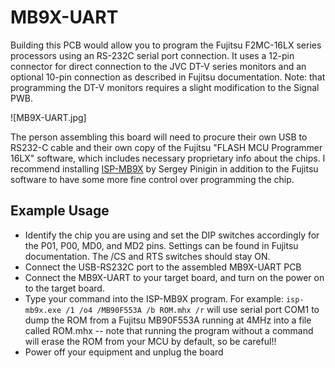 # MB9X-UART
Building this PCB would allow you to program the Fujitsu F2MC-16LX series processors using an RS-232C serial port connection. It uses a 12-pin connector for direct connection to the JVC DT-V series monitors and an optional 10-pin connection as described in Fujitsu documentation. Note: that programming the DT-V monitors requires a slight modification to the Signal PWB. 

![MB9X-UART.jpg]

The person assembling this board will need to procure their own USB to RS232-C cable and their own copy of the Fujitsu "FLASH MCU Programmer 16LX" software, which includes necessary proprietary info about the chips. I recommend installing [ISP-MB9X](https://isp-mb9x.sourceforge.net/) by Sergey Pinigin in addition to the Fujitsu software to have some more fine control over programming the chip.

## Example Usage
 - Identify the chip you are using and set the DIP switches accordingly for the P01, P00, MD0, and MD2 pins. Settings can be found in Fujitsu documentation. The /CS and RTS switches should stay ON.
 - Connect the USB-RS232C port to the assembled MB9X-UART PCB
 - Connect the MB9X-UART to your target board, and turn on the power on to the target board.
 - Type your command into the ISP-MB9X program. For example: ```isp-mb9x.exe /1 /o4 /MB90F553A /b ROM.mhx /r``` will use serial port COM1 to dump the ROM from a Fujitsu MB90F553A running at 4MHz into a file called ROM.mhx -- note that running the program without a command will erase the ROM from your MCU by default, so be careful!!
 - Power off your equipment and unplug the board
